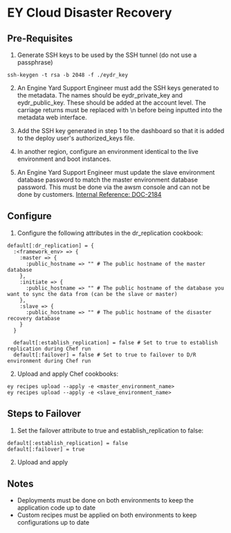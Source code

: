 EY Cloud Disaster Recovery
==========================

Pre-Requisites
-------------------
1) Generate SSH keys to be used by the SSH tunnel (do not use a passphrase)

```
ssh-keygen -t rsa -b 2048 -f ./eydr_key
```

2) An Engine Yard Support Engineer must add the SSH keys generated to the metadata.  The names should be eydr_private_key and eydr_public_key.  These should be added at the account level.  The carriage returns must be replaced with \n before being inputted into the metadata web interface.

3) Add the SSH key generated in step 1 to the dashboard so that it is added to the deploy user's authorized_keys file.

4) In another region, configure an environment identical to the live environment and boot instances.

5) An Engine Yard Support Engineer must update the slave environment database password to match the master environment database password.  This must be done via the awsm console and can not be done by customers. [Internal Reference: DOC-2184](https://engineyard.jiveon.com/docs/DOC-2184)

Configure
---------
1) Configure the following attributes in the dr_replication cookbook:

```
default[:dr_replication] = {
  :<framework_env> => {
    :master => {
      :public_hostname => "" # The public hostname of the master database
    },
    :initiate => {
      :public_hostname => "" # The public hostname of the database you want to sync the data from (can be the slave or master)
    },
    :slave => {
      :public_hostname => "" # The public hostname of the disaster recovery database
    }
  }

  default[:establish_replication] = false # Set to true to establish replication during Chef run
  default[:failover] = false # Set to true to failover to D/R environment during Chef run
```

2) Upload and apply Chef cookbooks:

```
ey recipes upload --apply -e <master_environment_name>
ey recipes upload --apply -e <slave_environment_name>
```

Steps to Failover
-----------------
1) Set the failover attribute to true and establish_replication to false:

```
default[:establish_replication] = false
default[:failover] = true
```

2) Upload and apply

Notes
-----
* Deployments must be done on both environments to keep the application code up to date
* Custom recipes must be applied on both environments to keep configurations up to date
